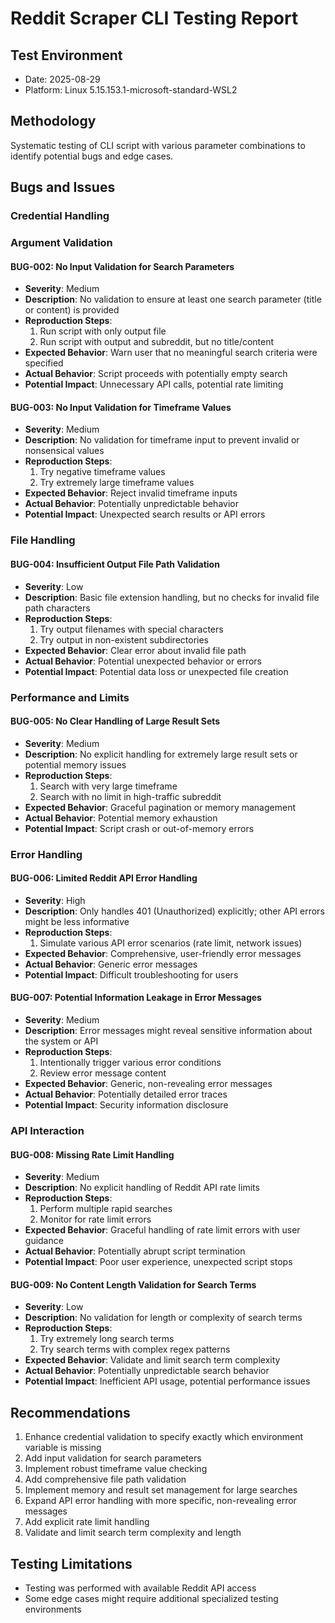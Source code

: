 # Reddit Scraper CLI Testing Report

## Test Environment
- Date: 2025-08-29
- Platform: Linux 5.15.153.1-microsoft-standard-WSL2

## Methodology
Systematic testing of CLI script with various parameter combinations to identify potential bugs and edge cases.

## Bugs and Issues

### Credential Handling

### Argument Validation
#### BUG-002: No Input Validation for Search Parameters
- **Severity**: Medium
- **Description**: No validation to ensure at least one search parameter (title or content) is provided
- **Reproduction Steps**:
  1. Run script with only output file
  2. Run script with output and subreddit, but no title/content
- **Expected Behavior**: Warn user that no meaningful search criteria were specified
- **Actual Behavior**: Script proceeds with potentially empty search
- **Potential Impact**: Unnecessary API calls, potential rate limiting

#### BUG-003: No Input Validation for Timeframe Values
- **Severity**: Medium
- **Description**: No validation for timeframe input to prevent invalid or nonsensical values
- **Reproduction Steps**:
  1. Try negative timeframe values
  2. Try extremely large timeframe values
- **Expected Behavior**: Reject invalid timeframe inputs
- **Actual Behavior**: Potentially unpredictable behavior
- **Potential Impact**: Unexpected search results or API errors

### File Handling
#### BUG-004: Insufficient Output File Path Validation
- **Severity**: Low
- **Description**: Basic file extension handling, but no checks for invalid file path characters
- **Reproduction Steps**:
  1. Try output filenames with special characters
  2. Try output in non-existent subdirectories
- **Expected Behavior**: Clear error about invalid file path
- **Actual Behavior**: Potential unexpected behavior or errors
- **Potential Impact**: Potential data loss or unexpected file creation

### Performance and Limits
#### BUG-005: No Clear Handling of Large Result Sets
- **Severity**: Medium
- **Description**: No explicit handling for extremely large result sets or potential memory issues
- **Reproduction Steps**:
  1. Search with very large timeframe
  2. Search with no limit in high-traffic subreddit
- **Expected Behavior**: Graceful pagination or memory management
- **Actual Behavior**: Potential memory exhaustion
- **Potential Impact**: Script crash or out-of-memory errors

### Error Handling
#### BUG-006: Limited Reddit API Error Handling
- **Severity**: High
- **Description**: Only handles 401 (Unauthorized) explicitly; other API errors might be less informative
- **Reproduction Steps**:
  1. Simulate various API error scenarios (rate limit, network issues)
- **Expected Behavior**: Comprehensive, user-friendly error messages
- **Actual Behavior**: Generic error messages
- **Potential Impact**: Difficult troubleshooting for users

#### BUG-007: Potential Information Leakage in Error Messages
- **Severity**: Medium
- **Description**: Error messages might reveal sensitive information about the system or API
- **Reproduction Steps**:
  1. Intentionally trigger various error conditions
  2. Review error message content
- **Expected Behavior**: Generic, non-revealing error messages
- **Actual Behavior**: Potentially detailed error traces
- **Potential Impact**: Security information disclosure

### API Interaction
#### BUG-008: Missing Rate Limit Handling
- **Severity**: Medium
- **Description**: No explicit handling of Reddit API rate limits
- **Reproduction Steps**:
  1. Perform multiple rapid searches
  2. Monitor for rate limit errors
- **Expected Behavior**: Graceful handling of rate limit errors with user guidance
- **Actual Behavior**: Potentially abrupt script termination
- **Potential Impact**: Poor user experience, unexpected script stops

#### BUG-009: No Content Length Validation for Search Terms
- **Severity**: Low
- **Description**: No validation for length or complexity of search terms
- **Reproduction Steps**:
  1. Try extremely long search terms
  2. Try search terms with complex regex patterns
- **Expected Behavior**: Validate and limit search term complexity
- **Actual Behavior**: Potentially unpredictable search behavior
- **Potential Impact**: Inefficient API usage, potential performance issues

## Recommendations
1. Enhance credential validation to specify exactly which environment variable is missing
2. Add input validation for search parameters
3. Implement robust timeframe value checking
4. Add comprehensive file path validation
5. Implement memory and result set management for large searches
6. Expand API error handling with more specific, non-revealing error messages
7. Add explicit rate limit handling
8. Validate and limit search term complexity and length

## Testing Limitations
- Testing was performed with available Reddit API access
- Some edge cases might require additional specialized testing environments